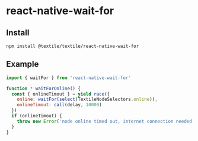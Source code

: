 # react-native-wait-for

## Install

`npm install @textile/textile/react-native-wait-for`

## Example

```js
import { waitFor } from 'react-native-wait-for'

function * waitForOnline() {
  const { onlineTimout } = yield race({
    online: waitFor(select(TextileNodeSelectors.online)),
    onlineTimout: call(delay, 10000)
  })
  if (onlineTimout) {
    throw new Error('node online timed out, internet connection needed')
  }
}
```
